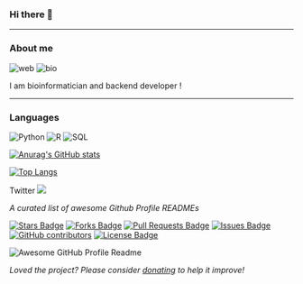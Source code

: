 ### Hi there 👋

---

### About me

<p><img src="https://img.shields.io/badge/Web-Backend-9cf" alt="web"/>
<img src="https://img.shields.io/badge/Bio-Bioinformatics-green" alt="bio"/></p>

I am bioinformatician and backend developer !

---

### Languages
![Python](https://img.shields.io/badge/-Python-3776AB?style=flat-square&logo=Python&logoColor=white)
![R](https://img.shields.io/badge/-Python-3776AB?style=flat-square&logo=Python&logoColor=white)
![SQL](https://img.shields.io/badge/-Python-3776AB?style=flat-square&logo=Python&logoColor=white)




<a href="https://github.com/IvanPiankov/awesome-github-profile-readme/stargazers">

[![Anurag's GitHub stats](https://github-readme-stats.vercel.app/api?username=IvanPiankov&show_icons=true)](https://github.com/IvanPiankov)

[![Top Langs](https://github-readme-stats.vercel.app/api/top-langs/?username=IvanPiankov&layout=compact)](https://github.com/IvanPiankov)

Twitter
<a href="https://twitter.com/abhisheknaiidu" ><img src="https://img.shields.io/twitter/follow/abhisheknaiidu.svg?style=social" /> </a>
<br>

<i>A curated list of awesome Github Profile READMEs</i>

<a href="https://github.com/IvanPiankov/awesome-github-profile-readme/stargazers"><img src="https://img.shields.io/github/stars/IvanPiankov/awesome-github-profile-readme" alt="Stars Badge"/></a>
<a href="https://github.com/IvanPiankov/awesome-github-profile-readme/network/members"><img src="https://img.shields.io/github/forks/IvanPiankov/awesome-github-profile-readme" alt="Forks Badge"/></a>
<a href="https://github.com/IvanPiankov/awesome-github-profile-readme/pulls"><img src="https://img.shields.io/github/issues-pr/IvanPiankov/awesome-github-profile-readme" alt="Pull Requests Badge"/></a>
<a href="https://github.com/IvanPiankov/awesome-github-profile-readme/issues"><img src="https://img.shields.io/github/issues/IvanPiankov/awesome-github-profile-readme" alt="Issues Badge"/></a>
<a href="https://github.com/IvanPiankov/awesome-github-profile-readme/graphs/contributors"><img alt="GitHub contributors" src="https://img.shields.io/github/contributors/IvanPiankov/awesome-github-profile-readme?color=2b9348"></a>
<a href="https://github.com/IvanPiankov/awesome-github-profile-readme/blob/master/LICENSE"><img src="https://img.shields.io/github/license/IvanPiankov/awesome-github-profile-readme?color=2b9348" alt="License Badge"/></a>

<img alt="Awesome GitHub Profile Readme" src="assets/agpr.gif"> </img>

<i>Loved the project? Please consider [donating](https://paypal.me/abhisheknaiidu) to help it improve!</i>


<!--
**IvanPiankov/IvanPiankov** is a ✨ _special_ ✨ repository because its `README.md` (this file) appears on your GitHub profile.

Here are some ideas to get you started:

- 🔭 I’m currently working on ...
- 🌱 I’m currently learning ...
- 👯 I’m looking to collaborate on ...
- 🤔 I’m looking for help with ...
- 💬 Ask me about ...
- 📫 How to reach me: ...
- 😄 Pronouns: ...
- ⚡ Fun fact: ...
-->
